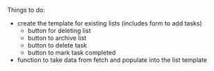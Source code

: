 Things to do:

- create the template for existing lists (includes form to add tasks)
  - button for deleting list
  - button to archive list
  - button to delete task
  - button to mark task completed
- function to take data from fetch and populate into the list template

